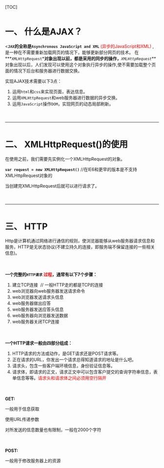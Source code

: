 [TOC]

<p style='margin-bottom:50px'></p>

# 一、 什么是AJAX？

<**`JAX`**的全称是**`Asynchronous JavaScript and XML`** <font style='color: red'> (异步的JavaScript和XML) </font>, 是一种在不需要重新加载网页的情况下，能够更新部分网页的技术。
在***`XMLHttpRequest`***对象出现以前，都是采用的同步的操作，**_`XMLHttpRequest`_**对象出现以后，人们发现可以使用这个对象执行异步的操作,使不需要加载整个页面的情况下后台和服务器进行数据交换。

实现AJAX技术需要以下3点：

1. 运用`html`和`css`来实现页面，表达信息。
2. 运用`XMLHttpRequest`和web服务器进行数据的异步交换。
3. 运用`JavaScript`操作`DOM`，实现网页的动态局部刷新。

<p style='margin-bottom:50px'></p>

---

<p style='margin-bottom:50px'></p>

# 二、 XMLHttpRequest()的使用
在使用之前，我们需要先实例化一个XMLHttpRequest的对象。

**`
var request = new XMLHttpRequest()
`** //在IE6和更早的版本是不支持XMLHttpRequest对象的

当创建完XMLHttpRequest后就可以进行请求了。

<p style='margin-bottom:50px'></p>

***

<p style='margin-bottom:50px'></p>

# 三、 HTTP
Http是计算机通过网络进行通信的规则，使浏览器能够从web服务器请求信息和服务，HTTP是无状态协议(不建立持久的连接，即服务端不保留连接的一些相关信息)。

<p style='margin-bottom:50px'></p>

**一个完整的`HTTP请求` <font style='color:red'>过程</font>，通常有以下7个步骤：**
1. 建立TCP连接  // 一般HTTP走的都是TCP的连接
2. web浏览器向web服务器发送请求命令
3. web浏览器发送请求头信息
4. web服务器做出应答
5. web服务器发送应答头信息
6. web服务器向浏览器发送数据
7. web服务器关闭TCP连接

<p style='margin-bottom:50px'></p>

**一个HTTP请求一般由四部分组成：**
1. HTTP请求的方法或动作，是GET请求还是POST请求等。
2. 正在请求的URL，你发出一个请求总得知道请求的地址是什么吧。
3. 请求头，包含一些客户端环境信息，身份验证信息等。
4. 请求体，即请求的正文，请求正文中可以包含客户提交的查询字符串信息，表单信息等等。<font style='color:red'>请求头和请求体之间必须用空行隔开</font>

<p style='margin-bottom:50px'></p>

**GET:**

一般用于信息获取

使用URL传递参数

对所发送的信息数量也有限制，一般在2000个字符

<p style='margin-bottom:50px'></p>

**POST:**

一般用于修改服务器上的资源


